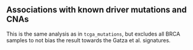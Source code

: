 Associations with known driver mutations and CNAs
-------------------------------------------------

This is the same analysis as in `tcga_mutations`, but excludes all BRCA samples
to not bias the result towards the Gatza et al. signatures.
